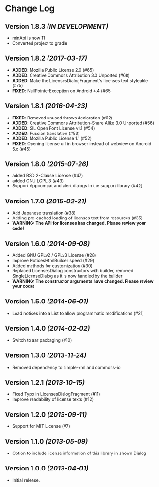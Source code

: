 Change Log
==========

Version 1.8.3 *(IN DEVELOPMENT)*
--------------------------------

* minApi is now 11
* Converted project to gradle

Version 1.8.2 *(2017-03-17)*
--------------------------------

* **ADDED**: Mozilla Public License 2.0 (#65)
* **ADDED**: Creative Commons Attribution 3.0 Unported (#68)
* **ADDED**: Make the LicensesDialogFragment's licenses text styleable (#75)
* **FIXED**: NullPointerException on Android 4.4 (#65)

Version 1.8.1 *(2016-04-23)*
----------------------------

* **FIXED**: Removed unused throws declaration (#62)
* **ADDED**: Creative Commons Attribution-Share Alike 3.0 Unported (#56)
* **ADDED**: SIL Open Font License v1.1 (#54)
* **ADDED**: Russian translation (#53)
* **ADDED**: Mozilla Public License 1.1 (#52)
* **FIXED**: Opening license url in browser instead of webview on Android 5.x (#45)

Version 1.8.0 *(2015-07-26)*
----------------------------

* added BSD 2-Clause License (#47)
* added GNU LGPL 3 (#43)
* Support Appcompat and alert dialogs in the support library (#42)

Version 1.7.0 *(2015-02-21)*
----------------------------

* Add Japanese translation (#38)
* Adding pre-cached loading of licenses text from resources (#35)
* **WARNING: The API for licenses has changed. Please review your code!**

Version 1.6.0 *(2014-09-08)*
----------------------------

* Added GNU GPLv2 / GPLv3 License (#28)
* Improve NoticesHtmlBuilder speed (#29)
* Added methods for customization (#30)
* Replaced LicensesDialog constructors with builder, removed SingleLicenseDialog as it is now handled by the builder
* **WARNING: The constructor arguments have changed. Please review your code!**

Version 1.5.0 *(2014-06-01)*
----------------------------

* Load notices into a List to allow programmatic modifications (#21)

Version 1.4.0 *(2014-02-02)*
----------------------------

* Switch to aar packaging (#10)

Version 1.3.0 *(2013-11-24)*
----------------------------

* Removed dependency to simple-xml and commons-io

Version 1.2.1 *(2013-10-15)*
----------------------------

* Fixed Typo in LicensesDialogFragment (#11)
* Improve readability of license texts (#12)

Version 1.2.0 *(2013-09-11)*
----------------------------

* Support for MIT License (#7)

Version 1.1.0 *(2013-05-09)*
----------------------------

* Option to include license information of this library in shown Dialog


Version 1.0.0 *(2013-04-01)*
----------------------------

* Initial release.

